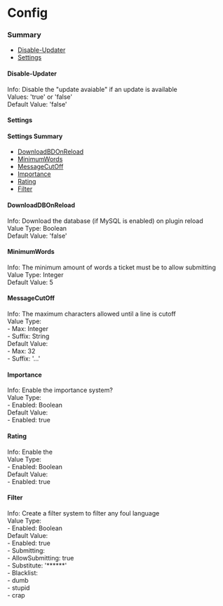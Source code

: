 # Config #

### Summary ###
- [Disable-Updater](#user-content-disable-updater)
- [Settings](#user-content-settings)

#### Disable-Updater ####
  Info: Disable the "update avaiable" if an update is available  
  Values: 'true' or 'false'  
  Default Value: 'false'

#### Settings ####
  #### Settings Summary ####
  - [DownloadBDOnReload](#user-content-downloaddbonreload)
  - [MinimumWords](#user-content-minimumwords)
  - [MessageCutOff](#user-content-messagecutoff)
  - [Importance](#user-content-importance)
  - [Rating](#user-content-rating)
  - [Filter](#user-content-filter)
  
  #### DownloadDBOnReload ####
  Info: Download the database (if MySQL is enabled) on plugin reload  
  Value Type: Boolean  
  Default Value: 'false'
  
  #### MinimumWords ####
  Info: The minimum amount of words a ticket must be to allow submitting  
  Value Type: Integer  
  Default Value: 5
  
  #### MessageCutOff ####
  Info: The maximum characters allowed until a line is cutoff  
  Value Type:  
  \- Max: Integer  
  \- Suffix: String  
  Default Value:  
  \- Max: 32  
  \- Suffix: '...'  
  
  #### Importance ####
  Info: Enable the importance system?  
  Value Type:   
  \- Enabled: Boolean  
  Default Value:  
  \- Enabled: true
  
  #### Rating ####
  Info: Enable the   
  Value Type:  
  \- Enabled: Boolean  
  Default Value:  
  \- Enabled: true  
  
  #### Filter ####
  Info: Create a filter system to filter any foul language  
  Value Type:  
  \- Enabled: Boolean  
  Default Value:  
  \- Enabled: true  
  \- Submitting:  
    \- AllowSubmitting: true  
    \- Substitute: '******'  
  \- Blacklist:  
    \- dumb  
    \- stupid  
    \- crap  
